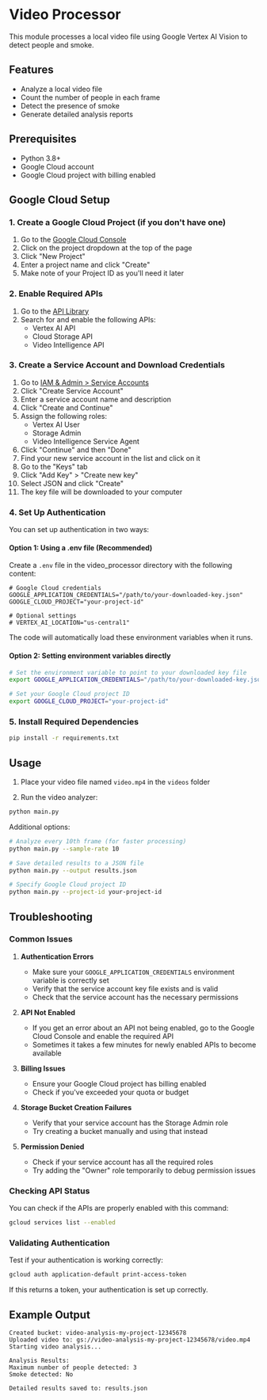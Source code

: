 # Video Processor

This module processes a local video file using Google Vertex AI Vision to detect people and smoke.

## Features

- Analyze a local video file
- Count the number of people in each frame
- Detect the presence of smoke
- Generate detailed analysis reports

## Prerequisites

- Python 3.8+
- Google Cloud account
- Google Cloud project with billing enabled

## Google Cloud Setup

### 1. Create a Google Cloud Project (if you don't have one)

1. Go to the [Google Cloud Console](https://console.cloud.google.com/)
2. Click on the project dropdown at the top of the page
3. Click "New Project"
4. Enter a project name and click "Create"
5. Make note of your Project ID as you'll need it later

### 2. Enable Required APIs

1. Go to the [API Library](https://console.cloud.google.com/apis/library)
2. Search for and enable the following APIs:
   - Vertex AI API
   - Cloud Storage API
   - Video Intelligence API

### 3. Create a Service Account and Download Credentials

1. Go to [IAM & Admin > Service Accounts](https://console.cloud.google.com/iam-admin/serviceaccounts)
2. Click "Create Service Account"
3. Enter a service account name and description
4. Click "Create and Continue"
5. Assign the following roles:
   - Vertex AI User
   - Storage Admin
   - Video Intelligence Service Agent
6. Click "Continue" and then "Done"
7. Find your new service account in the list and click on it
8. Go to the "Keys" tab
9. Click "Add Key" > "Create new key"
10. Select JSON and click "Create"
11. The key file will be downloaded to your computer

### 4. Set Up Authentication

You can set up authentication in two ways:

#### Option 1: Using a .env file (Recommended)

Create a `.env` file in the video_processor directory with the following content:

```
# Google Cloud credentials
GOOGLE_APPLICATION_CREDENTIALS="/path/to/your-downloaded-key.json"
GOOGLE_CLOUD_PROJECT="your-project-id"

# Optional settings
# VERTEX_AI_LOCATION="us-central1"
```

The code will automatically load these environment variables when it runs.

#### Option 2: Setting environment variables directly

```bash
# Set the environment variable to point to your downloaded key file
export GOOGLE_APPLICATION_CREDENTIALS="/path/to/your-downloaded-key.json"

# Set your Google Cloud project ID
export GOOGLE_CLOUD_PROJECT="your-project-id"
```

### 5. Install Required Dependencies

```bash
pip install -r requirements.txt
```

## Usage

1. Place your video file named `video.mp4` in the `videos` folder

2. Run the video analyzer:

```bash
python main.py
```

Additional options:

```bash
# Analyze every 10th frame (for faster processing)
python main.py --sample-rate 10

# Save detailed results to a JSON file
python main.py --output results.json

# Specify Google Cloud project ID
python main.py --project-id your-project-id
```

## Troubleshooting

### Common Issues

1. **Authentication Errors**
   - Make sure your `GOOGLE_APPLICATION_CREDENTIALS` environment variable is correctly set
   - Verify that the service account key file exists and is valid
   - Check that the service account has the necessary permissions

2. **API Not Enabled**
   - If you get an error about an API not being enabled, go to the Google Cloud Console and enable the required API
   - Sometimes it takes a few minutes for newly enabled APIs to become available

3. **Billing Issues**
   - Ensure your Google Cloud project has billing enabled
   - Check if you've exceeded your quota or budget

4. **Storage Bucket Creation Failures**
   - Verify that your service account has the Storage Admin role
   - Try creating a bucket manually and using that instead

5. **Permission Denied**
   - Check if your service account has all the required roles
   - Try adding the "Owner" role temporarily to debug permission issues

### Checking API Status

You can check if the APIs are properly enabled with this command:

```bash
gcloud services list --enabled
```

### Validating Authentication

Test if your authentication is working correctly:

```bash
gcloud auth application-default print-access-token
```

If this returns a token, your authentication is set up correctly.

## Example Output

```
Created bucket: video-analysis-my-project-12345678
Uploaded video to: gs://video-analysis-my-project-12345678/video.mp4
Starting video analysis...

Analysis Results:
Maximum number of people detected: 3
Smoke detected: No

Detailed results saved to: results.json
```

